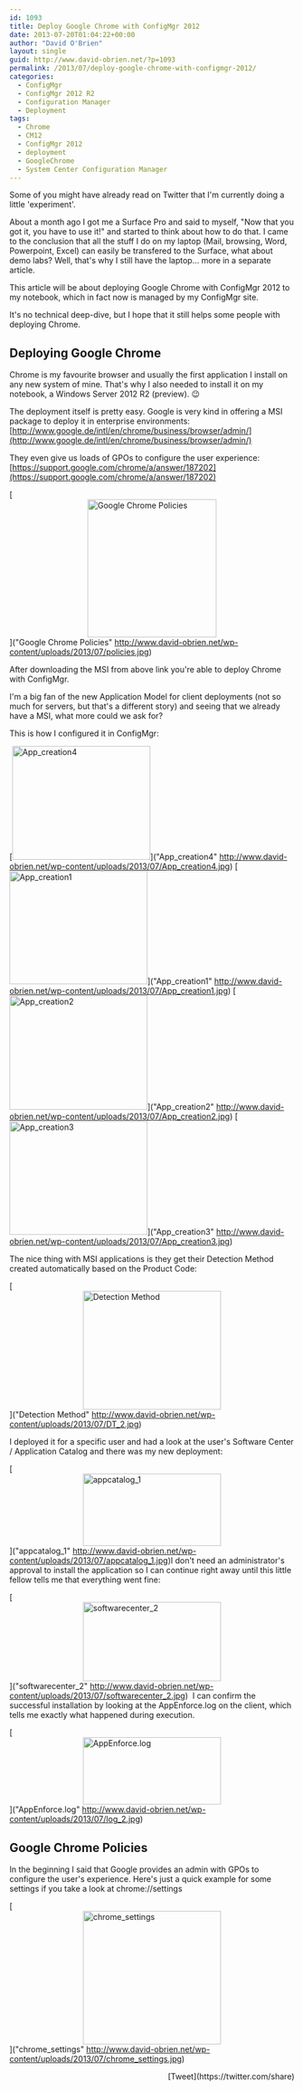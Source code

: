 ```yaml
---
id: 1093
title: Deploy Google Chrome with ConfigMgr 2012
date: 2013-07-20T01:04:22+00:00
author: "David O'Brien"
layout: single
guid: http://www.david-obrien.net/?p=1093
permalink: /2013/07/deploy-google-chrome-with-configmgr-2012/
categories:
  - ConfigMgr
  - ConfigMgr 2012 R2
  - Configuration Manager
  - Deployment
tags:
  - Chrome
  - CM12
  - ConfigMgr 2012
  - deployment
  - GoogleChrome
  - System Center Configuration Manager
---
```

Some of you might have already read on Twitter that I'm currently doing a little 'experiment'.
  
About a month ago I got me a Surface Pro and said to myself, "Now that you got it, you have to use it!" and started to think about how to do that. I came to the conclusion that all the stuff I do on my laptop (Mail, browsing, Word, Powerpoint, Excel) can easily be transfered to the Surface, what about demo labs? Well, that's why I still have the laptop... more in a separate article.

This article will be about deploying Google Chrome with ConfigMgr 2012 to my notebook, which in fact now is managed by my ConfigMgr site.

It's no technical deep-dive, but I hope that it still helps some people with deploying Chrome.

## Deploying Google Chrome

Chrome is my favourite browser and usually the first application I install on any new system of mine. That's why I also needed to install it on my notebook, a Windows Server 2012 R2 (preview). 😉

The deployment itself is pretty easy. Google is very kind in offering a MSI package to deploy it in enterprise environments: [http://www.google.de/intl/en/chrome/business/browser/admin/](http://www.google.de/intl/en/chrome/business/browser/admin/)

They even give us loads of GPOs to configure the user experience: [https://support.google.com/chrome/a/answer/187202](https://support.google.com/chrome/a/answer/187202)

[<img style="float: none; margin-left: auto; display: block; margin-right: auto; border: 0px;" title="Google Chrome Policies" alt="Google Chrome Policies" src="http://www.david-obrien.net/wp-content/uploads/2013/07/policies_thumb.jpg" width="228" height="244" border="0" />]("Google Chrome Policies" http://www.david-obrien.net/wp-content/uploads/2013/07/policies.jpg)

After downloading the MSI from above link you're able to deploy Chrome with ConfigMgr.
  
I'm a big fan of the new Application Model for client deployments (not so much for servers, but that's a different story) and seeing that we already have a MSI, what more could we ask for?

This is how I configured it in ConfigMgr:

[<img style="display: inline; border: 0px;" title="App_creation4" alt="App_creation4" src="http://www.david-obrien.net/wp-content/uploads/2013/07/App_creation4_thumb.jpg" width="244" height="201" border="0" />]("App_creation4" http://www.david-obrien.net/wp-content/uploads/2013/07/App_creation4.jpg) [<img style="display: inline; border: 0px;" title="App_creation1" alt="App_creation1" src="http://www.david-obrien.net/wp-content/uploads/2013/07/App_creation1_thumb.jpg" width="244" height="200" border="0" />]("App_creation1" http://www.david-obrien.net/wp-content/uploads/2013/07/App_creation1.jpg) [<img style="display: inline; border: 0px;" title="App_creation2" alt="App_creation2" src="http://www.david-obrien.net/wp-content/uploads/2013/07/App_creation2_thumb.jpg" width="244" height="202" border="0" />]("App_creation2" http://www.david-obrien.net/wp-content/uploads/2013/07/App_creation2.jpg) [<img style="display: inline; border: 0px;" title="App_creation3" alt="App_creation3" src="http://www.david-obrien.net/wp-content/uploads/2013/07/App_creation3_thumb.jpg" width="244" height="201" border="0" />]("App_creation3" http://www.david-obrien.net/wp-content/uploads/2013/07/App_creation3.jpg)

The nice thing with MSI applications is they get their Detection Method created automatically based on the Product Code:

[<img style="float: none; margin-left: auto; display: block; margin-right: auto; border: 0px;" title="Detection Method" alt="Detection Method" src="http://www.david-obrien.net/wp-content/uploads/2013/07/DT_2_thumb.jpg" width="244" height="210" border="0" />]("Detection Method" http://www.david-obrien.net/wp-content/uploads/2013/07/DT_2.jpg)

I deployed it for a specific user and had a look at the user's Software Center / Application Catalog and there was my new deployment:

[<img style="float: none; margin-left: auto; display: block; margin-right: auto; border: 0px;" title="appcatalog_1" alt="appcatalog_1" src="http://www.david-obrien.net/wp-content/uploads/2013/07/appcatalog_1_thumb.jpg" width="244" height="128" border="0" />]("appcatalog_1" http://www.david-obrien.net/wp-content/uploads/2013/07/appcatalog_1.jpg)I don't need an administrator's approval to install the application so I can continue right away until this little fellow tells me that everything went fine:

[<img style="float: none; margin-left: auto; display: block; margin-right: auto; border: 0px;" title="softwarecenter_2" alt="softwarecenter_2" src="http://www.david-obrien.net/wp-content/uploads/2013/07/softwarecenter_2_thumb.jpg" width="244" height="140" border="0" />]("softwarecenter_2" http://www.david-obrien.net/wp-content/uploads/2013/07/softwarecenter_2.jpg)  I can confirm the successful installation by looking at the AppEnforce.log on the client, which tells me exactly what happened during execution.

[<img style="float: none; margin-left: auto; display: block; margin-right: auto; border: 0px;" title="AppEnforce.log" alt="AppEnforce.log" src="http://www.david-obrien.net/wp-content/uploads/2013/07/log_2_thumb.jpg" width="244" height="119" border="0" />]("AppEnforce.log" http://www.david-obrien.net/wp-content/uploads/2013/07/log_2.jpg)

## Google Chrome Policies

In the beginning I said that Google provides an admin with GPOs to configure the user's experience. Here's just a quick example for some settings if you take a look at chrome://settings

[<img style="float: none; margin-left: auto; display: block; margin-right: auto; border: 0px;" title="chrome_settings" alt="chrome_settings" src="http://www.david-obrien.net/wp-content/uploads/2013/07/chrome_settings_thumb.jpg" width="244" height="236" border="0" />]("chrome_settings" http://www.david-obrien.net/wp-content/uploads/2013/07/chrome_settings.jpg) 

<div style="float: right; margin-left: 10px;">
  [Tweet](https://twitter.com/share)
</div>


